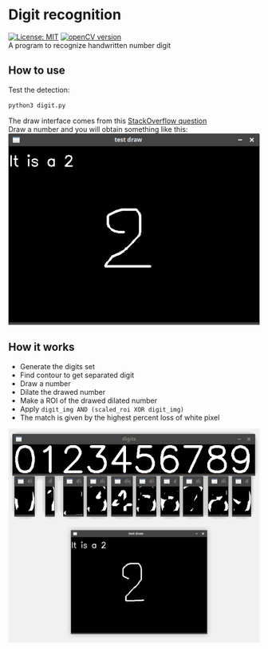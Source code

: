 # Digit recognition
[![License: MIT](https://img.shields.io/badge/License-MIT-blue.svg)](https://opensource.org/licenses/mit)
[![openCV version](https://img.shields.io/badge/openCV-%3E%3D%204.2-green)](https://img.shields.io/badge/openCV-%3E%3D%204.2-green)  
A program to recognize handwritten number digit

## How to use

Test the detection:
```sh
python3 digit.py
```
The draw interface comes from this [StackOverflow question](https://stackoverflow.com/questions/28340950/opencv-how-to-draw-continously-with-a-mouse)  
Draw a number and you will obtain something like this:  
![result](screenshot/result.png)

## How it works

* Generate the digits set
* Find contour to get separated digit
* Draw a number
* Dilate the drawed number
* Make a ROI of the drawed dilated number
* Apply `digit_img AND (scaled_roi XOR digit_img)`
* The match is given by the highest percent loss of white pixel

![processing](screenshot/processing.png)